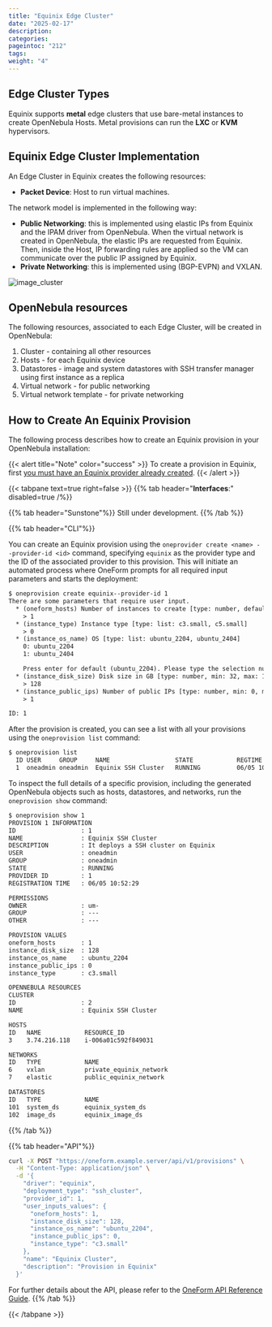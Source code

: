```yaml
---
title: "Equinix Edge Cluster"
date: "2025-02-17"
description:
categories:
pageintoc: "212"
tags:
weight: "4"
---
```


<a id="equinix-cluster"></a>

<!--# Equinix Edge Cluster -->

## Edge Cluster Types

Equinix supports **metal** edge clusters that use bare-metal instances to create OpenNebula Hosts. Metal provisions can run the **LXC** or **KVM** hypervisors.

## Equinix Edge Cluster Implementation

An Edge Cluster in Equinix creates the following resources:

* **Packet Device**: Host to run virtual machines.

The network model is implemented in the following way:

* **Public Networking**: this is implemented using elastic IPs from Equinix and the IPAM driver from OpenNebula. When the virtual network is created in OpenNebula, the elastic IPs are requested from Equinix. Then, inside the Host, IP forwarding rules are applied so the VM can communicate over the public IP assigned by Equinix.
* **Private Networking**: this is implemented using (BGP-EVPN) and VXLAN.

![image_cluster](/images/equinix_deployment.png)

## OpenNebula resources

The following resources, associated to each Edge Cluster, will be created in OpenNebula:

1. Cluster - containing all other resources
2. Hosts - for each Equinix device
3. Datastores - image and system datastores with SSH transfer manager using first instance as a replica
4. Virtual network - for public networking
5. Virtual network template - for private networking

## How to Create An Equinix Provision

The following process describes how to create an Equinix provision in your OpenNebula installation:

{{< alert title="Note" color="success" >}}
To create a provision in Equinix, first [you must have an Equinix provider already created]().
{{< /alert >}}

{{< tabpane text=true right=false >}}
{{% tab header="**Interfaces**:" disabled=true /%}}

{{% tab header="Sunstone"%}}
Still under development.
{{% /tab %}}

{{% tab header="CLI"%}}

You can create an Equinix provision using the `oneprovider create <name> --provider-id <id>` command, specifying `equinix` as the provider type and the ID of the associated provider to this provision. This will initiate an automated process where OneForm prompts for all required input parameters and starts the deployment:

```default
$ oneprovision create equinix--provider-id 1
There are some parameters that require user input.
  * (oneform_hosts) Number of instances to create [type: number, default: 1]
    > 1
  * (instance_type) Instance type [type: list: c3.small, c5.small]
    > 0
  * (instance_os_name) OS [type: list: ubuntu_2204, ubuntu_2404]
    0: ubuntu_2204
    1: ubuntu_2404

    Press enter for default (ubuntu_2204). Please type the selection number: 0
  * (instance_disk_size) Disk size in GB [type: number, min: 32, max: 1024]
    > 128
  * (instance_public_ips) Number of public IPs [type: number, min: 0, max: 5]
    > 1

ID: 1
```

After the provision is created, you can see a list with all your provisions using the `oneprovision list` command:

```default
$ oneprovision list
  ID USER     GROUP     NAME                  STATE            REGTIME
  1  oneadmin oneadmin  Equinix SSH Cluster   RUNNING          06/05 10:52:29
```

To inspect the full details of a specific provision, including the generated OpenNebula objects such as hosts, datastores, and networks, run the `oneprovision show` command:

```default
$ oneprovision show 1
PROVISION 1 INFORMATION
ID                  : 1
NAME                : Equinix SSH Cluster
DESCRIPTION         : It deploys a SSH cluster on Equinix
USER                : oneadmin
GROUP               : oneadmin
STATE               : RUNNING
PROVIDER ID         : 1
REGISTRATION TIME   : 06/05 10:52:29

PERMISSIONS
OWNER               : um-
GROUP               : ---
OTHER               : ---

PROVISION VALUES
oneform_hosts       : 1
instance_disk_size  : 128
instance_os_name    : ubuntu_2204
instance_public_ips : 0
instance_type       : c3.small

OPENNEBULA RESOURCES
CLUSTER
ID                  : 2
NAME                : Equinix SSH Cluster

HOSTS
ID   NAME            RESOURCE_ID
3    3.74.216.118    i-006a01c592f849031

NETWORKS
ID   TYPE            NAME
6    vxlan           private_equinix_network
7    elastic         public_equinix_network

DATASTORES
ID   TYPE            NAME
101  system_ds       equinix_system_ds
102  image_ds        equinix_image_ds
```

{{% /tab %}}

{{% tab header="API"%}}

```bash
curl -X POST "https://oneform.example.server/api/v1/provisions" \
  -H "Content-Type: application/json" \
  -d '{
    "driver": "equinix",
    "deployment_type": "ssh_cluster",
    "provider_id": 1,
    "user_inputs_values": {
      "oneform_hosts": 1,
      "instance_disk_size": 128,
      "instance_os_name": "ubuntu_2204",
      "instance_public_ips": 0,
      "instance_type": "c3.small"
    },
    "name": "Equinix Cluster",
    "description": "Provision in Equinix"
  }'
```

For further details about the API, please refer to the [OneForm API Reference Guide](/product/integration_references/system_interfaces/oneform_api.md).
{{% /tab %}}

{{< /tabpane >}}
